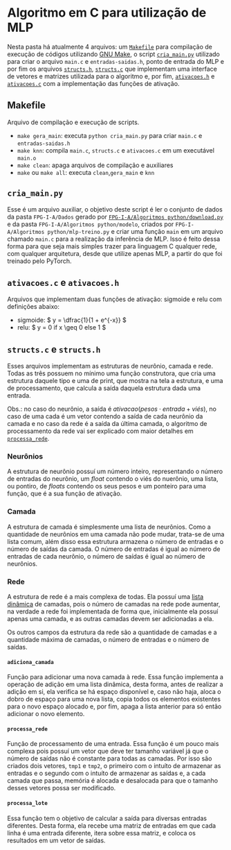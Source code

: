# Algoritmo em C para utilização de MLP

Nesta pasta há atualmente 4 arquivos: um [`Makefile`](https://github.com/luis705/FPG-I-A/blob/main/Algoritmos%20C/MLP/Makefile) para compilação de execução de códigos utilizando [GNU Make](https://www.gnu.org/software/make/), o script [`cria_main.py`](https://github.com/luis705/FPG-I-A/blob/main/Algoritmos%20C/MLP/cria_main.py) utilizado para criar o arquivo `main.c` e `entradas-saidas.h`, ponto de entrada do MLP e por fim os arquivos [`structs.h`](https://github.com/luis705/FPG-I-A/blob/main/Algoritmos%20C/MLP/structs.h), [`structs.c`](https://github.com/luis705/FPG-I-A/blob/main/Algoritmos%20C/MLP/structs.c) que implementam uma interface de vetores e matrizes utilizada para o algoritmo e, por fim, [`ativacoes.h`](https://github.com/luis705/FPG-I-A/blob/main/Algoritmos%20C/MLP/ativacoes.h) e [`ativacoes.c`](https://github.com/luis705/FPG-I-A/blob/main/Algoritmos%20C/MLP/ativacoes.c) com a implementação das funções de ativação. 

## Makefile
Arquivo de compilação e execução de scripts.
- `make gera_main`: executa `python cria_main.py` para criar `main.c` e `entradas-saidas.h`
- `make knn`: compila `main.c`, `structs.c` e `ativacoes.c` em um executável `main.o`
- `make clean`: apaga arquivos de compilação e auxiliares
- `make` ou `make all`: executa `clean`,`gera_main` e `knn`

## `cria_main.py`

Esse é um arquivo auxiliar, o objetivo deste script é ler o conjunto de dados da pasta `FPG-I-A/Dados` gerado por [`FPG-I-A/Algoritmos python/download.py`](https://github.com/luis705/FPG-I-A/blob/main/Algoritmos%20python/download.py) e da pasta `FPG-I-A/Algoritmos python/modelo`, criados por `FPG-I-A/Algoritmos python/mlp-treino.py` e criar uma função `main` em um arquivo chamado `main.c` para a realização da inferência de MLP. Isso é feito dessa forma para que seja mais simples trazer para linguagem C qualquer rede, com qualquer arquitetura, desde que utilize apenas MLP, a partir do que foi treinado pelo PyTorch.

## `ativacoes.c` e `ativacoes.h`

Arquivos que implementam duas funções de ativação: sigmoide e relu com definições abaixo:

- sigmoide: $ y = \dfrac{1}{1 + e^{-x}} $
- relu: $ y = 0 if x \geq 0 else 1 $
  
## `structs.c` e `structs.h`

Esses arquivos implementam as estruturas de neurônio, camada e rede. Todas as três possuem no mínimo uma função construtora, que cria uma estrutura daquele tipo e uma de print, que mostra na tela a estrutura, e uma de processamento, que calcula a saída daquela estrutura dada uma entrada.

Obs.: no caso do neurônio, a saída é $ativacao(pesos \cdot entrada + viés)$, no caso de uma cada é um vetor contendo a saída de cada neurônio da camada e no caso da rede é a saída da última camada, o algoritmo de processamento da rede vai ser explicado com maior detalhes em [`processa_rede`](#processa_rede).

### Neurônios

A estrutura de neurônio possuí um número inteiro, representando o número de entradas do neurônio, um _float_ contendo o viés do nuerônio, uma lista, ou pontiro, de _floats_ contendo os seus pesos e um ponteiro para uma função, que é a sua função de ativação.

### Camada

A estrutura de camada é simplesmente uma lista de neurônios. Como a quantidade de neurônios em uma camada não pode mudar, trata-se de uma lista comum, além disso essa estrutura armazena o número de entradas e o número de saídas da camada. O número de entradas é igual ao número de entradas de cada neurônio, o número de saídas é igual ao número de neurônios.

### Rede

A estrutura de rede é a mais complexa de todas. Ela possuí uma [lista dinâmica](https://en.wikipedia.org/wiki/Dynamic_array) de camadas, pois o número de camadas na rede pode aumentar, na verdade a rede foi implementada de forma que, inicialmente ela possuí apenas uma camada, e as outras camadas devem ser adicionadas a ela.

Os outros campos da estrutura da rede são a quantidade de camadas e a quantidade máxima de camadas, o número de entradas e o número de saídas.

#### `adiciona_camada`

Função para adicionar uma nova camada à rede. Essa função implementa a operação de adição em uma lista dinâmica, desta forma, antes de realizar a adição em si, ela verifica se há espaço disponível e, caso não haja, aloca o dobro de espaço para uma nova lista, copia todos os elementos existentes para o novo espaço alocado e, por fim, apaga a lista anterior para só então adicionar o novo elemento.

#### `processa_rede`

Função de processamento de uma entrada. Essa função é um pouco mais complexa pois possuí um vetor que deve ter tamanho variável já que o número de saídas não é constante para todas as camadas. Por isso são criados dois vetores, `tmp1` e `tmp2`, o primeiro com o intuíto de armazenar as entradas e o segundo com o intuíto de armazenar as saídas e, a cada camada que passa, memória é alocada e desalocada para que o tamanho desses vetores possa ser modificado.

#### `processa_lote`

Essa função tem o objetivo de calcular a saída para diversas entradas diferentes. Desta forma, ela recebe uma matriz de entradas em que cada linha é uma entrada diferente, itera sobre essa matriz, e coloca os resultados em um vetor de saídas.
